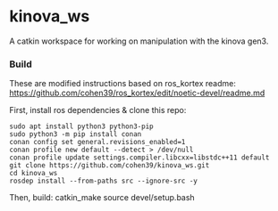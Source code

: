 # kinova_ws
A catkin workspace for working on manipulation with the kinova gen3. 

### Build
These are modified instructions based on ros_kortex readme: https://github.com/cohen39/ros_kortex/edit/noetic-devel/readme.md

First, install ros dependencies & clone this repo:

    sudo apt install python3 python3-pip
    sudo python3 -m pip install conan
    conan config set general.revisions_enabled=1
    conan profile new default --detect > /dev/null
    conan profile update settings.compiler.libcxx=libstdc++11 default
    git clone https://github.com/cohen39/kinova_ws.git
    cd kinova_ws
    rosdep install --from-paths src --ignore-src -y

Then, build:
    catkin_make
    source devel/setup.bash
